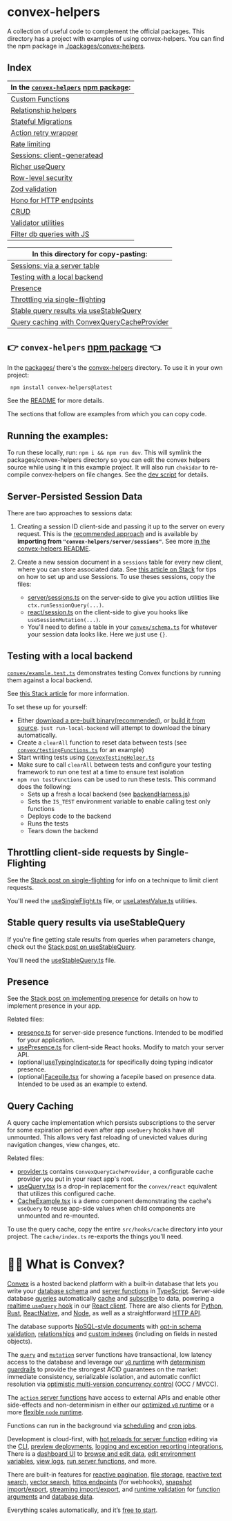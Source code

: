 # convex-helpers

A collection of useful code to complement the official packages.
This directory has a project with examples of using convex-helpers. You can
find the npm package in [./packages/convex-helpers](./packages/convex-helpers).

## Index

| In the [`convex-helpers`](./packages/convex-helpers/) [npm package](https://www.npmjs.com/package/convex-helpers):
| ------------------------------------------------------------------------------------------------------------------
| [Custom Functions](./packages/convex-helpers/README.md#custom-functions)
| [Relationship helpers](./packages/convex-helpers/README.md#relationship-helpers)
| [Stateful Migrations](./packages/convex-helpers/README.md#stateful-migrations)
| [Action retry wrapper](./packages/convex-helpers/README.md#action-retries)
| [Rate limiting](./packages/convex-helpers/README.md#rate-limiting)
| [Sessions: client-generatead](./packages/convex-helpers/README.md#session-tracking-via-client-side-sessionid-storage)
| [Richer useQuery](./packages/convex-helpers/README.md#richer-usequery)
| [Row-level security](./packages/convex-helpers/README.md#row-level-security)
| [Zod validation](./packages/convex-helpers/README.md#zod-validation)
| [Hono for HTTP endpoints](./packages/convex-helpers/README.md#hono-for-advanced-http-endpoint-definitions)
| [CRUD](./packages/convex-helpers/README.md#crud-utilities)
| [Validator utilities](./packages/convex-helpers/README.md#validator-utilities)
| [Filter db queries with JS](./packages/convex-helpers/README.md#filter)

| In this directory for copy-pasting:
| -----------------------------------
| [Sessions: via a server table](#server-persisted-session-data)
| [Testing with a local backend](#testing-with-a-local-backend)
| [Presence](#presence)
| [Throttling via single-flighting](#throttling-client-side-requests-by-single-flighting)
| [Stable query results via useStableQuery](#stable-query-results-via-usestablequery)
| [Query caching with ConvexQueryCacheProvider](#query-caching)

## 👉 `convex-helpers` [npm package](https://www.npmjs.com/package/convex-helpers) 👈

In the [packages/](./packages/) there's the [convex-helpers](./packages/convex-helpers/)
directory. To use it in your own project:

```sh
 npm install convex-helpers@latest
```

See the [README](./packages/convex-helpers/README.md) for more details.

The sections that follow are examples from which you can copy code.

## Running the examples:

To run these locally, run: `npm i && npm run dev`.
This will symlink the packages/convex-helpers directory so you can edit the
convex helpers source while using it in this example project.
It will also run `chokidar` to re-compile convex-helpers on file changes.
See the [dev script](./packages/convex-helpers/package.json) for details.

## Server-Persisted Session Data

There are two approaches to sessions data:

1. Creating a session ID client-side and passing it up to the server on every
   request. This is the [recommended approach](https://stack.convex.dev/track-sessions-without-cookies)
   and is available by **importing from `"convex-helpers/server/sessions"`**.
   See more [in the convex-helpers README](./packages/convex-helpers/README.md).

2. Create a new session document in a `sessions` table for every new client,
   where you can store associated data.
   See [this article on Stack](https://stack.convex.dev/sessions-wrappers-as-middleware)
   for tips on how to set up and use Sessions. To use theses sessions, copy the files:
   - [server/sessions.ts](./packages/convex-helpers/server/sessions.ts) on the server-side to give you action utilities like `ctx.runSessionQuery(...)`.
   - [react/session.ts](./packages/convex-helpers/react/sessions.ts) on the client-side to give you hooks like `useSessionMutation(...)`.
   - You'll need to define a table in your [`convex/schema.ts`](./convex/schema.ts) for whatever your session data looks like. Here we just use `{}`.

## Testing with a local backend

[`convex/example.test.ts`](./convex/example.test.ts) demonstrates testing Convex functions by running them against a local backend.

See [this Stack article](https://stack.convex.dev/testing-with-local-oss-backend) for more information.

To set these up for yourself:

- Either [download a pre-built binary(recommended)](https://github.com/get-convex/convex-backend/releases),
  or [build it from source](https://stack.convex.dev/building-the-oss-backend).
  `just run-local-backend` will attempt to download the binary automatically.
- Create a `clearAll` function to reset data between tests (see [`convex/testingFunctions.ts`](./convex/testingFunctions.ts) for an example)
- Start writing tests using [`ConvexTestingHelper.ts`](./packages/convex-helpers/testing.ts)
- Make sure to call `clearAll` between tests and configure your testing framework to run one test at
  a time to ensure test isolation
- `npm run testFunctions` can be used to run these tests. This command does the following:
  - Sets up a fresh a local backend (see [backendHarness.js](./backendHarness.js))
  - Sets the `IS_TEST` environment variable to enable calling test only functions
  - Deploys code to the backend
  - Runs the tests
  - Tears down the backend

## Throttling client-side requests by Single-Flighting

See the [Stack post on single-flighting](https://stack.convex.dev/throttling-requests-by-single-flighting) for info on a technique to limit client requests.

You'll need the [useSingleFlight.ts](./src/hooks/useSingleFlight.ts) file, or [useLatestValue.ts](./src/hooks/useLatestValue.ts) utilities.

## Stable query results via useStableQuery

If you're fine getting stale results from queries when parameters change, check out the [Stack post on useStableQuery](https://stack.convex.dev/help-my-app-is-overreacting).

You'll need the [useStableQuery.ts](./src/hooks/useStableQuery.ts) file.

## Presence

See the [Stack post on implementing presence](https://stack.convex.dev/presence-with-convex) for details on how to implement presence in your app.

Related files:

- [presence.ts](./convex/presence.ts) for server-side presence functions. Intended to be modified for your application.
- [usePresence.ts](./src/hooks/usePresence.ts) for client-side React hooks. Modify to match your server API.
- (optional)[useTypingIndicator.ts](./src/hooks/useTypingIndicator.ts) for specifically doing typing indicator presence.
- (optional)[Facepile.tsx](./src/components/Facepile.tsx) for showing a facepile based on presence data. Intended to be used as an example to extend.

## Query Caching

A query cache implementation which persists subscriptions to the server for some expiration
period even after app `useQuery` hooks have all unmounted. This allows very fast reloading
of unevicted values during navigation changes, view changes, etc.

Related files:

- [provider.ts](./src/hooks/cache/provider.tsx) contains `ConvexQueryCacheProvider`,
  a configurable cache provider you put in your react app's root.
- [useQuery.tsx](./src/hooks/cache/useQuery.tsx) is a drop-in replacement for the
  `convex/react` equivalent that utilizes this configured cache.
- [CacheExample.tsx](./src/components/CacheExample.tsx) is a demo component demonstrating
  the cache's `useQuery` to reuse app-side values when child components are
  unmounted and re-mounted.

To use the query cache, copy the entire `src/hooks/cache` directory into your project. The
`cache/index.ts` re-exports the things you'll need.

# 🧑‍🏫 What is Convex?

[Convex](https://convex.dev) is a hosted backend platform with a
built-in database that lets you write your
[database schema](https://docs.convex.dev/database/schemas) and
[server functions](https://docs.convex.dev/functions) in
[TypeScript](https://docs.convex.dev/typescript). Server-side database
[queries](https://docs.convex.dev/functions/query-functions) automatically
[cache](https://docs.convex.dev/functions/query-functions#caching--reactivity) and
[subscribe](https://docs.convex.dev/client/react#reactivity) to data, powering a
[realtime `useQuery` hook](https://docs.convex.dev/client/react#fetching-data) in our
[React client](https://docs.convex.dev/client/react). There are also clients for
[Python](https://docs.convex.dev/client/python),
[Rust](https://docs.convex.dev/client/rust),
[ReactNative](https://docs.convex.dev/client/react-native), and
[Node](https://docs.convex.dev/client/javascript), as well as a straightforward
[HTTP API](https://docs.convex.dev/http-api/).

The database supports
[NoSQL-style documents](https://docs.convex.dev/database/document-storage) with
[opt-in schema validation](https://docs.convex.dev/database/schemas),
[relationships](https://docs.convex.dev/database/document-ids) and
[custom indexes](https://docs.convex.dev/database/indexes/)
(including on fields in nested objects).

The
[`query`](https://docs.convex.dev/functions/query-functions) and
[`mutation`](https://docs.convex.dev/functions/mutation-functions) server functions have transactional,
low latency access to the database and leverage our
[`v8` runtime](https://docs.convex.dev/functions/runtimes) with
[determinism guardrails](https://docs.convex.dev/functions/runtimes#using-randomness-and-time-in-queries-and-mutations)
to provide the strongest ACID guarantees on the market:
immediate consistency,
serializable isolation, and
automatic conflict resolution via
[optimistic multi-version concurrency control](https://docs.convex.dev/database/advanced/occ) (OCC / MVCC).

The [`action` server functions](https://docs.convex.dev/functions/actions) have
access to external APIs and enable other side-effects and non-determinism in
either our
[optimized `v8` runtime](https://docs.convex.dev/functions/runtimes) or a more
[flexible `node` runtime](https://docs.convex.dev/functions/runtimes#nodejs-runtime).

Functions can run in the background via
[scheduling](https://docs.convex.dev/scheduling/scheduled-functions) and
[cron jobs](https://docs.convex.dev/scheduling/cron-jobs).

Development is cloud-first, with
[hot reloads for server function](https://docs.convex.dev/cli#run-the-convex-dev-server) editing via the
[CLI](https://docs.convex.dev/cli),
[preview deployments](https://docs.convex.dev/production/hosting/preview-deployments),
[logging and exception reporting integrations](https://docs.convex.dev/production/integrations/),
There is a
[dashboard UI](https://docs.convex.dev/dashboard) to
[browse and edit data](https://docs.convex.dev/dashboard/deployments/data),
[edit environment variables](https://docs.convex.dev/production/environment-variables),
[view logs](https://docs.convex.dev/dashboard/deployments/logs),
[run server functions](https://docs.convex.dev/dashboard/deployments/functions), and more.

There are built-in features for
[reactive pagination](https://docs.convex.dev/database/pagination),
[file storage](https://docs.convex.dev/file-storage),
[reactive text search](https://docs.convex.dev/text-search),
[vector search](https://docs.convex.dev/vector-search),
[https endpoints](https://docs.convex.dev/functions/http-actions) (for webhooks),
[snapshot import/export](https://docs.convex.dev/database/import-export/),
[streaming import/export](https://docs.convex.dev/production/integrations/streaming-import-export), and
[runtime validation](https://docs.convex.dev/database/schemas#validators) for
[function arguments](https://docs.convex.dev/functions/args-validation) and
[database data](https://docs.convex.dev/database/schemas#schema-validation).

Everything scales automatically, and it’s [free to start](https://www.convex.dev/plans).
